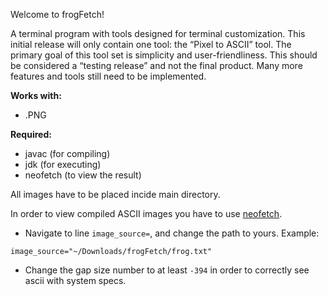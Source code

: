 Welcome to frogFetch! 

A terminal program with tools designed for terminal customization.
This initial release will only contain one tool: the “Pixel to ASCII” tool.
The primary goal of this tool set is simplicity and user-friendliness.
This should be considered a “testing release” and not the final product. Many more features and tools
still need to be implemented.

**Works with:**
+ .PNG

**Required:**
+ javac (for compiling)
+ jdk (for executing)
+ neofetch (to view the result)

All images have to be placed incide main directory. 

In order to view compiled ASCII images you have to use [neofetch](https://github.com/dylanaraps/neofetch).
+ Navigate to line `image_source=`, and change the path to yours.
Example:
``` 
image_source="~/Downloads/frogFetch/frog.txt"
```
+ Change the gap size number to at least `-394` in order to correctly see ascii with system specs.

